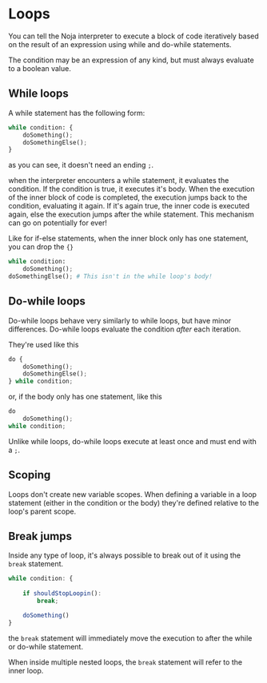 # Loops
You can tell the Noja interpreter to execute a block of code iteratively based on the result of an expression using while and do-while statements. 

The condition may be an expression of any kind, but must always evaluate to a boolean value.

## While loops
A while statement has the following form:
```py
while condition: {
    doSomething();
    doSomethingElse();
}
``` 
as you can see, it doesn't need an ending `;`.

when the interpreter encounters a while statement, it evaluates the condition. If the condition is true, it executes it's body. When the execution of the inner block of code is completed, the execution jumps back to the condition, evaluating it again. If it's again true, the inner code is executed again, else the execution jumps after the while statement. This mechanism can go on potentially for ever!

Like for if-else statements, when the inner block only has one statement, you can drop the `{}`
```py
while condition:
    doSomething();
doSomethingElse(); # This isn't in the while loop's body!
```

## Do-while loops
Do-while loops behave very similarly to while loops, but have minor differences. Do-while loops evaluate the condition *after* each iteration.

They're used like this
```py
do {
    doSomething();
    doSomethingElse();
} while condition;
```
or, if the body only has one statement, like this
```py
do
    doSomething();
while condition;
```

Unlike while loops, do-while loops execute at least once and must end with a `;`.

## Scoping
Loops don't create new variable scopes. When defining a variable in a loop statement (either in the condition or the body) they're defined relative to the loop's parent scope.

## Break jumps
Inside any type of loop, it's always possible to break out of it using the `break` statement. 

```js
while condition: {
    
    if shouldStopLoopin():
        break;

    doSomething()
}
```
the `break` statement will immediately move the execution to after the while or do-while statement.

When inside multiple nested loops, the `break` statement will refer to the inner loop.